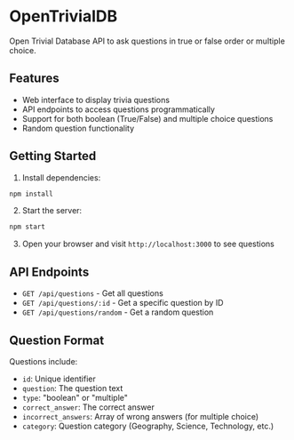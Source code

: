 # OpenTrivialDB
Open Trivial Database API to ask questions in true or false order or multiple choice.

## Features
- Web interface to display trivia questions
- API endpoints to access questions programmatically
- Support for both boolean (True/False) and multiple choice questions
- Random question functionality

## Getting Started

1. Install dependencies:
```bash
npm install
```

2. Start the server:
```bash
npm start
```

3. Open your browser and visit `http://localhost:3000` to see questions

## API Endpoints

- `GET /api/questions` - Get all questions
- `GET /api/questions/:id` - Get a specific question by ID
- `GET /api/questions/random` - Get a random question

## Question Format

Questions include:
- `id`: Unique identifier
- `question`: The question text
- `type`: "boolean" or "multiple"
- `correct_answer`: The correct answer
- `incorrect_answers`: Array of wrong answers (for multiple choice)
- `category`: Question category (Geography, Science, Technology, etc.)
